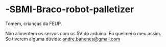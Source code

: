 # -SBMI-Braco-robot-palletizer
Tomem, crianças da FEUP.

Não alimentem os servos com os 5V do arduino. Eu queimei o meu assim.
Se tiverem alguma dúvida: andre.banenes@gmail.com

